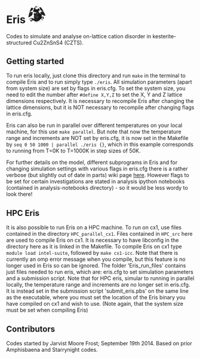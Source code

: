 # Eris <img src="https://github.com/WMD-group/Eris/blob/master/eris.jpg" width="48">
Codes to simulate and analyse on-lattice cation disorder in kesterite-structured Cu2ZnSnS4 (CZTS).

## Getting started
To run eris locally, just clone this directory and run `make` in the terminal to compile Eris and to run simply type `./eris`. All simulation parameters (apart from system size) are set by flags in eris.cfg. To set the system size, you need to edit the number after `#define X,Y,Z` to set the X, Y and Z lattice dimensions respectively. It is necessary to recompile Eris after changing the lattice dimensions, but it is NOT necessary to recompile after changing flags in eris.cfg.

Eris can also be run in parallel over different temperatures on your local machine, for this use `make parallel`. But note that now the temperature range and increments are NOT set by eris.cfg, it is now set in the Makefile by `seq 0 50 1000 | parallel ./eris {}`, which in this example corresponds to running from T=0K to T=1000K in step sizes of 50K.

For further details on the model, different subprograms in Eris and for changing simulation settings with various flags in eris.cfg there is a rather verbose (but slightly out of date in parts) wiki page [here](https://github.com/WMD-group/wmd-wiki/wiki/Eris). However flags to be set for certain investigations are stated in analysis ipython notebooks (contained in analysis-notebooks directory) - so it would be less wordy to look there!

## HPC Eris
It is also possible to run Eris on a HPC machine. To run on cx1, use files contained in the directory `HPC_parallel_cx1`. Files contained in `HPC_src` here are used to compile Eris on cx1. It is necessary to have libconfig in the directory here as it is linked in the Makefile. To compile Eris on cx1 type `module load intel-suite`, followed by `make cx1-icc`. Note that there is currently an omp error message when you compile, but this feature is no longer used in Eris so can be ignored. The folder 'Eris_run_files' contains just files needed to run eris, which are: eris.cfg to set simulation parameters and a submission script. Note that for HPC eris, simular to running in parallel locally, the temperature range and increments are no longer set in eris.cfg. It is instead set in the submission script 'submit_eris.pbs' on the same line as the executable, where you must set the location of the Eris binary you have compiled on cx1 and wish to use. (Note again, that the system size must be set when compiling Eris)



## Contributors

Codes started by Jarvist Moore Frost; September 19th 2014. Based on prior Amphisbaena and Starrynight codes.
